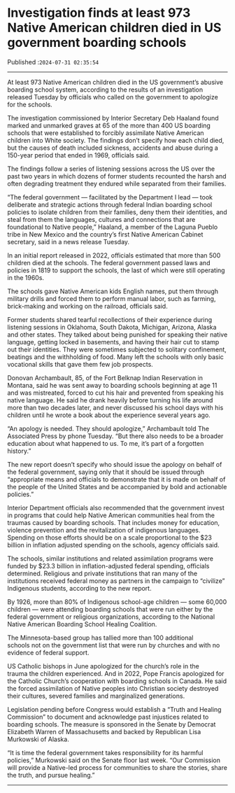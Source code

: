 # Investigation finds at least 973 Native American children died in US government boarding schools

Published :`2024-07-31 02:35:54`

---

At least 973 Native American children died in the US government’s abusive boarding school system, according to the results of an investigation released Tuesday by officials who called on the government to apologize for the schools.

The investigation commissioned by Interior Secretary Deb Haaland found marked and unmarked graves at 65 of the more than 400 US boarding schools that were established to forcibly assimilate Native American children into White society. The findings don’t specify how each child died, but the causes of death included sickness, accidents and abuse during a 150-year period that ended in 1969, officials said.

The findings follow a series of listening sessions across the US over the past two years in which dozens of former students recounted the harsh and often degrading treatment they endured while separated from their families.

“The federal government — facilitated by the Department I lead — took deliberate and strategic actions through federal Indian boarding school policies to isolate children from their families, deny them their identities, and steal from them the languages, cultures and connections that are foundational to Native people,” Haaland, a member of the Laguna Pueblo tribe in New Mexico and the country’s first Native American Cabinet secretary, said in a news release Tuesday.

In an initial report released in 2022, officials estimated that more than 500 children died at the schools. The federal government passed laws and policies in 1819 to support the schools, the last of which were still operating in the 1960s.

The schools gave Native American kids English names, put them through military drills and forced them to perform manual labor, such as farming, brick-making and working on the railroad, officials said.

Former students shared tearful recollections of their experience during listening sessions in Oklahoma, South Dakota, Michigan, Arizona, Alaska and other states. They talked about being punished for speaking their native language, getting locked in basements, and having their hair cut to stamp out their identities. They were sometimes subjected to solitary confinement, beatings and the withholding of food. Many left the schools with only basic vocational skills that gave them few job prospects.

Donovan Archambault, 85, of the Fort Belknap Indian Reservation in Montana, said he was sent away to boarding schools beginning at age 11 and was mistreated, forced to cut his hair and prevented from speaking his native language. He said he drank heavily before turning his life around more than two decades later, and never discussed his school days with his children until he wrote a book about the experience several years ago.

“An apology is needed. They should apologize,” Archambault told The Associated Press by phone Tuesday. “But there also needs to be a broader education about what happened to us. To me, it’s part of a forgotten history.”

The new report doesn’t specify who should issue the apology on behalf of the federal government, saying only that it should be issued through “appropriate means and officials to demonstrate that it is made on behalf of the people of the United States and be accompanied by bold and actionable policies.”

Interior Department officials also recommended that the government invest in programs that could help Native American communities heal from the traumas caused by boarding schools. That includes money for education, violence prevention and the revitalization of indigenous languages. Spending on those efforts should be on a scale proportional to the $23 billion in inflation adjusted spending on the schools, agency officials said.

The schools, similar institutions and related assimilation programs were funded by $23.3 billion in inflation-adjusted federal spending, officials determined. Religious and private institutions that ran many of the institutions received federal money as partners in the campaign to “civilize” Indigenous students, according to the new report.

By 1926, more than 80% of Indigenous school-age children — some 60,000 children — were attending boarding schools that were run either by the federal government or religious organizations, according to the National Native American Boarding School Healing Coalition.

The Minnesota-based group has tallied more than 100 additional schools not on the government list that were run by churches and with no evidence of federal support.

US Catholic bishops in June apologized for the church’s role in the trauma the children experienced. And in 2022, Pope Francis apologized for the Catholic Church’s cooperation with boarding schools in Canada. He said the forced assimilation of Native peoples into Christian society destroyed their cultures, severed families and marginalized generations.

Legislation pending before Congress would establish a “Truth and Healing Commission” to document and acknowledge past injustices related to boarding schools. The measure is sponsored in the Senate by Democrat Elizabeth Warren of Massachusetts and backed by Republican Lisa Murkowski of Alaska.

“It is time the federal government takes responsibility for its harmful policies,” Murkowski said on the Senate floor last week. “Our Commission will provide a Native-led process for communities to share the stories, share the truth, and pursue healing.”

---

